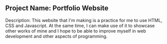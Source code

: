 ## Project Name: Portfolio Website

Description: This website that I'm making is a practice for me to use HTML, CSS and Javascript.
At the same time, I can make use of it to showcase other works of mine and I hope to be able to improve myself in web development and other aspects of programming.
